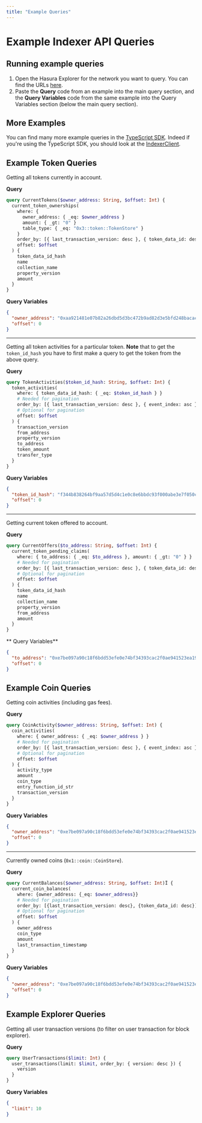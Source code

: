 ```yaml
---
title: "Example Queries"
---
```


# Example Indexer API Queries

## Running example queries

1. Open the Hasura Explorer for the network you want to query. You can find the URLs [here](/indexer/api/labs-hosted#hasura-explorer).
1. Paste the **Query** code from an example into the main query section, and the **Query Variables** code from the same example into the Query Variables section (below the main query section).

## More Examples

You can find many more example queries in the [TypeScript SDK](https://github.com/aptos-labs/aptos-core/tree/main/ecosystem/typescript/sdk/src/indexer/queries). Indeed if you're using the TypeScript SDK, you should look at the [IndexerClient](../../sdks/ts-sdk/v1/typescript-sdk-indexer-client-class).

## Example Token Queries

Getting all tokens currently in account.

**Query**

```graphql
query CurrentTokens($owner_address: String, $offset: Int) {
  current_token_ownerships(
    where: {
      owner_address: { _eq: $owner_address }
      amount: { _gt: "0" }
      table_type: { _eq: "0x3::token::TokenStore" }
    }
    order_by: [{ last_transaction_version: desc }, { token_data_id: desc }]
    offset: $offset
  ) {
    token_data_id_hash
    name
    collection_name
    property_version
    amount
  }
}
```

**Query Variables**

```json
{
  "owner_address": "0xaa921481e07b82a26dbd5d3bc472b9ad82d3e5bfd248bacac160eac51687c2ff",
  "offset": 0
}
```

---

Getting all token activities for a particular token. **Note** that to get the `token_id_hash` you have to first make a query to get the token from the above query.

**Query**

```graphql
query TokenActivities($token_id_hash: String, $offset: Int) {
  token_activities(
    where: { token_data_id_hash: { _eq: $token_id_hash } }
    # Needed for pagination
    order_by: [{ last_transaction_version: desc }, { event_index: asc }]
    # Optional for pagination
    offset: $offset
  ) {
    transaction_version
    from_address
    property_version
    to_address
    token_amount
    transfer_type
  }
}
```

**Query Variables**

```json
{
  "token_id_hash": "f344b838264bf9aa57d5d4c1e0c8e6bbdc93f000abe3e7f050c2a0f4dc23d030",
  "offset": 0
}
```

---

Getting current token offered to account.

**Query**

```graphql
query CurrentOffers($to_address: String, $offset: Int) {
  current_token_pending_claims(
    where: { to_address: { _eq: $to_address }, amount: { _gt: "0" } }
    # Needed for pagination
    order_by: [{ last_transaction_version: desc }, { token_data_id: desc }]
    # Optional for pagination
    offset: $offset
  ) {
    token_data_id_hash
    name
    collection_name
    property_version
    from_address
    amount
  }
}
```

** Query Variables**

```json
{
  "to_address": "0xe7be097a90c18f6bdd53efe0e74bf34393cac2f0ae941523ea196a47b6859edb",
  "offset": 0
}
```

## Example Coin Queries

Getting coin activities (including gas fees).

**Query**

```graphql
query CoinActivity($owner_address: String, $offset: Int) {
  coin_activities(
    where: { owner_address: { _eq: $owner_address } }
    # Needed for pagination
    order_by: [{ last_transaction_version: desc }, { event_index: asc }]
    # Optional for pagination
    offset: $offset
  ) {
    activity_type
    amount
    coin_type
    entry_function_id_str
    transaction_version
  }
}
```

**Query Variables**

```json
{
  "owner_address": "0xe7be097a90c18f6bdd53efe0e74bf34393cac2f0ae941523ea196a47b6859edb",
  "offset": 0
}
```

---

Currently owned coins (`0x1::coin::CoinStore`).

**Query**

```graphql
query CurrentBalances($owner_address: String, $offset: Int)Ï {
  current_coin_balances(
    where: {owner_address: {_eq: $owner_address}}
    # Needed for pagination
    order_by: [{last_transaction_version: desc}, {token_data_id: desc}]
    # Optional for pagination
    offset: $offset
  ) {
    owner_address
    coin_type
    amount
    last_transaction_timestamp
  }
}
```

**Query Variables**

```json
{
  "owner_address": "0xe7be097a90c18f6bdd53efe0e74bf34393cac2f0ae941523ea196a47b6859edb",
  "offset": 0
}
```

## Example Explorer Queries

Getting all user transaction versions (to filter on user transaction for block explorer).

**Query**

```graphql
query UserTransactions($limit: Int) {
  user_transactions(limit: $limit, order_by: { version: desc }) {
    version
  }
}
```

**Query Variables**

```json
{
  "limit": 10
}
```
